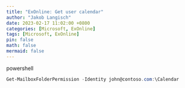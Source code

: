 ```yaml
---
title: "ExOnline: Get user calendar"
author: "Jakob Langisch"
date: 2023-02-17 11:02:00 +0800
categories: [Microsoft, ExOnline]
tags: [Microsoft, ExOnline]
pin: false
math: false
mermaid: false
---
```

powershell
````powershell
Get-MailboxFolderPermission -Identity john@contoso.com:\Calendar
````